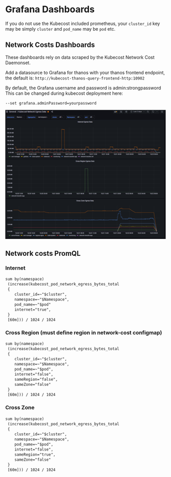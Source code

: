# Grafana Dashboards

If you do not use the Kubecost included prometheus, your `cluster_id` key may be simply `cluster` and `pod_name` may be `pod` etc.


## Network Costs Dashboards

These dashboards rely on data scraped by the Kubecost Network Cost Daemonset.

Add a datasource to Grafana for thanos with your thanos frontend endpoint, the default is:
`http://kubecost-thanos-query-frontend-http:10902`

By default, the Grafana username and password is admin:strongpassword
This can be changed during kubecost deployment here:

```
--set grafana.adminPassword=yourpassword
```

![grafana-kubecost-network-data](../images/kubecost-network-data.png)

## Network costs PromQL

### Internet
```
sum by(namespace)
 (increase(kubecost_pod_network_egress_bytes_total
 {
    cluster_id=~"$cluster",
    namespace=~"$Namespace",
    pod_name=~"$pod"
    internet="true",
 }
 [60m])) / 1024 / 1024
```

### Cross Region (must define region in network-cost configmap)
```
sum by(namespace)
 (increase(kubecost_pod_network_egress_bytes_total
 {
    cluster_id=~"$cluster",
    namespace=~"$Namespace",
    pod_name=~"$pod",
    internet="false",
    sameRegion="false",
    sameZone="false"
 }
 [60m])) / 1024 / 1024
```

### Cross Zone
```
sum by(namespace)
 (increase(kubecost_pod_network_egress_bytes_total
 {
    cluster_id=~"$cluster",
    namespace=~"$Namespace",
    pod_name=~"$pod",
    internet="false",
    sameRegion="true",
    sameZone="false"
 }
 [60m])) / 1024 / 1024
```
